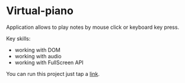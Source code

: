 # Virtual-piano

Application allows to play notes by mouse click or keyboard key press.

Key skills:
* working with DOM
* working with audio
* working with FullScreen API

You can run this project just tap a [link](https://katerynalikhvar.github.io/Virtual-piano/).
